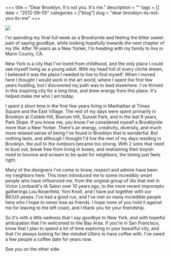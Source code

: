 +++
title = "Dear Brooklyn, It's not you. It's me."
description = ""
tags = []
date = "2012-09-05"
categories = ["blog"]
slug = "dear-brooklyn-its-not-you-its-me"
+++



  <div class="screenshot"><img src="http://media.konigi.com/notebook/bk-mc.jpg" /></div>
<p>I'm spending my final full week as a Brooklynite and feeling the bitter sweet pain of saying goodbye, while looking hopefully towards the next chapter of my life. After 19 years as a New Yorker, I'm heading with my family to live in Marin County, CA. </p>
<p>New York is a city that I've loved from childhood, and the only place I could see myself living as a young adult. With my head full of every cliché dream, I believed it was the place I needed to live to find myself. When I moved here I thought I would work in the art world, where I spent the first few years hustling, but I discovered my path was to lead elsewhere. I've thrived in this inspiring city for a long time, and drew energy from this place. It's helped make me who I am today.</p>
<p>I spent a short time in the first few years living in Manhattan at Times Square and the East Village. The rest of my days were spent primarily in Brooklyn at Cobble Hill, Boerum Hill, Sunset Park, and in the last 9 years, Park Slope. If you know me, you know I've considered myself a Brooklynite more than a New Yorker. There's an energy, creativity, diversity, and much more relaxed sense of being I've found in Brooklyn that is wonderful. But nothing lasts, and although I thought I'd live the rest of my days residing in Brooklyn, the pull to the outdoors became too strong. With 2 sons that need to bust out, break free from living in boxes, and restraining their boyish need to bounce and scream to be quiet for neighbors, the timing just feels right.</p>
<p>Many of the designers I've come to know, respect and admire have been my neighbors here. This town introduced me to some incredibly smart people who have influenced me, from the original group of IAs that met in Victor Lombardi's IA Salon over 10 years ago, to the more recent impromptu gatherings Lou Rosenfeld, Yoni Knoll, and I have put together with our BK/UX peeps. I've had a good run, and I've met so many incredible people here who I hope to never lose as friends. I hope none of you hold it against me for leaving to the left coast, and I thank you for your friendship.</p>
<p>So it's with a little sadness that I say goodbye to New York, and with hopeful anticipation that I'm welcomed to the Bay Area. If you're in San Francisco, know that I plan to spend a lot of time exploring in your beautiful city, and that I'm always looking for like-minded UXers to have coffee with. I've owed a few people a coffee date for years now. </p>
<p>See you on the other side.</p>
    
  

